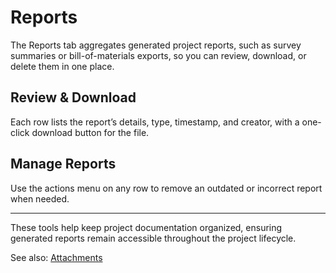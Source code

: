 # Reports

The Reports tab aggregates generated project reports, such as survey summaries or bill-of-materials exports, so you can review, download, or delete them in one place.

## Review & Download

Each row lists the report’s details, type, timestamp, and creator, with a one-click download button for the file.

## Manage Reports

Use the actions menu on any row to remove an outdated or incorrect report when needed.

---

These tools help keep project documentation organized, ensuring generated reports remain accessible throughout the project lifecycle.

See also: [Attachments](attachments.md)

